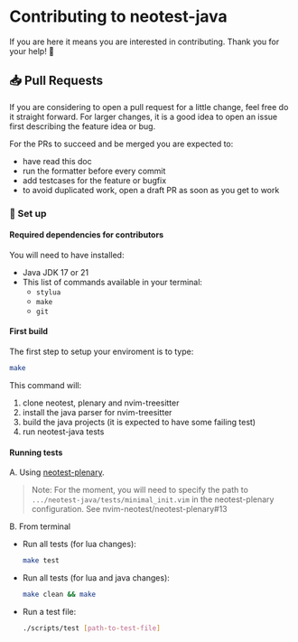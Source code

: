 
# Contributing to neotest-java

If you are here it means you are interested in contributing. Thank you for your help! :confetti_ball:

## :inbox_tray: Pull Requests
If you are considering to open a pull request for a little change, feel free do it straight forward. 
For larger changes, it is a good idea to open an issue first describing the feature idea or bug.

For the PRs to succeed and be merged you are expected to:
* have read this doc
* run the formatter before every commit
* add testcases for the feature or bugfix
* to avoid duplicated work, open a draft PR as soon as you get to work

### :electric_plug: Set up

#### Required dependencies for contributors
You will need to have installed:
* Java JDK 17 or 21
* This list of commands available in your terminal:
  * `stylua`
  * `make`
  * `git`

#### First build
The first step to setup your enviroment is to type:
```bash
make
```
This command will:
 1. clone neotest, plenary and nvim-treesitter
 2. install the java parser for nvim-treesitter
 3. build the java projects (it is expected to have some failing test)
 4. run neotest-java tests

#### Running tests

A. Using [neotest-plenary](https://github.com/nvim-neotest/neotest-plenary).


> Note: For the moment, you will need to specify the path to `.../neotest-java/tests/minimal_init.vim`
in the neotest-plenary configuration. See nvim-neotest/neotest-plenary#13

B. From terminal

* Run all tests (for lua changes):
  ```bash
  make test
  ```
* Run all tests (for lua and java changes): 
  ```bash
  make clean && make
  ```
* Run a test file:
  ```bash
  ./scripts/test [path-to-test-file]
  ```
